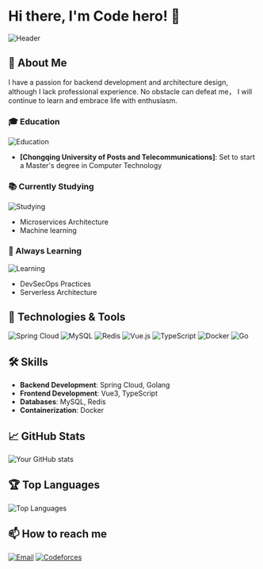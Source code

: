 # Hi there, I'm Code hero! 👋

![Header](https://your-image-url.com/header.png)

## 🚀 About Me
I have a passion for backend development and architecture design, although I lack professional experience. No obstacle can defeat me， I will continue to learn and embrace life with enthusiasm.

### 🎓 Education
![Education](https://img.shields.io/badge/Education-0078D4?style=flat-square&logo=graduation-cap&logoColor=white)
- **[Chongqing University of Posts and Telecommunications]**: Set to start a Master's degree in Computer Technology

### 📚 Currently Studying
![Studying](https://img.shields.io/badge/Studying-FF5733?style=flat-square&logo=google-classroom&logoColor=white)
- Microservices Architecture
- Machine learning

### 🌱 Always Learning
![Learning](https://img.shields.io/badge/Always%20Learning-FFC107?style=flat-square&logo=coursera&logoColor=white)
- DevSecOps Practices
- Serverless Architecture

## 🔧 Technologies & Tools
![Spring Cloud](https://img.shields.io/badge/Spring%20Cloud-6DB33F?style=for-the-badge&logo=spring&logoColor=white)
![MySQL](https://img.shields.io/badge/MySQL-4479A1?style=for-the-badge&logo=mysql&logoColor=white)
![Redis](https://img.shields.io/badge/Redis-DC382D?style=for-the-badge&logo=redis&logoColor=white)
![Vue.js](https://img.shields.io/badge/Vue.js-4FC08D?style=for-the-badge&logo=vue.js&logoColor=white)
![TypeScript](https://img.shields.io/badge/TypeScript-007ACC?style=for-the-badge&logo=typescript&logoColor=white)
![Docker](https://img.shields.io/badge/Docker-2496ED?style=for-the-badge&logo=docker&logoColor=white)
![Go](https://img.shields.io/badge/Go-00ADD8?style=for-the-badge&logo=go&logoColor=white)

## 🛠️ Skills
- **Backend Development**: Spring Cloud, Golang
- **Frontend Development**: Vue3, TypeScript
- **Databases**: MySQL, Redis
- **Containerization**: Docker

## 📈 GitHub Stats
![Your GitHub stats](https://github-readme-stats.vercel.app/api?username=Thg&show_icons=true&theme=radical)

## 🏆 Top Languages
![Top Languages](https://github-readme-stats.vercel.app/api/top-langs/?username=Thg-acmer&layout=compact&theme=radical)

## 📫 How to reach me
[![Email](https://img.shields.io/badge/Email-%23D14836?style=for-the-badge&logo=gmail&logoColor=white)](mailto:thgtanghongguang@163.com)
[![Codeforces](https://img.shields.io/badge/Codeforces-%230077B5?style=for-the-badge&logo=codeforces&logoColor=white)](https://codeforces.com/profile/MyCrush)


